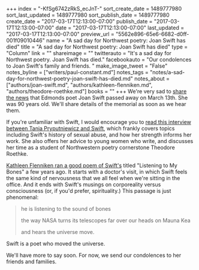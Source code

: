 +++
index = "-KfSg6742zRkS_ecJnT-"
sort_create_date = 1489777980
sort_last_updated = 1489777980
sort_publish_date = 1489777980
create_date = "2017-03-17T12:13:00-07:00"
publish_date = "2017-03-17T12:13:00-07:00"
date = "2017-03-17T12:13:00-07:00"
last_updated = "2017-03-17T12:13:00-07:00"
preview_url = "5562e896-65e6-6682-d0ff-001f09010446"
name = "A sad day for Northwest poetry: Joan Swift has died"
title = "A sad day for Northwest poetry: Joan Swift has died"
type = "Column"
link = ""
shareimage = ""
twitterauto = "It's a sad day for Northwest poetry. Joan Swift has died."
facebookauto = "Our condolences to Joan Swift's family and friends. "
make_image_tweet = "False"
notes_byline = ["writers/paul-constant.md"]
notes_tags = "notes/a-sad-day-for-northwest-poetry-joan-swift-has-died.md"
notes_about = ["authors/joan-swift.md", "authors/kathleen-flenniken.md", "authors/theodore-roethke.md"]
books = ""
+++
We're very sad to [share the news](https://www.facebook.com/esther.altshulhelfgott/posts/10155988212118378?notif_t=comment_mention&notif_id=1489737651586140) that Edmonds poet Joan Swift passed away on March 13th. She was 90 years old. We'll share details of the memorial as soon as we hear them.

If you're unfamiliar with Swift, I would encourage you to [read this interview between Tania Pryputniewicz and Swift](http://www.shewrites.com/profiles/blogs/the-poetry-of-joan-swift-snow), which frankly covers topics including Swift's history of sexual abuse, and how her strength informs her work. She also offers her advice to young women who write, and discusses her time as a student of Northwestern poetry cornerstone Theodore Roethke. 

[Kathleen Flenniken ran a good poem of Swift's](http://kathleenflenniken.com/blog/?p=1760) titled "Listening to My Bones" a few years ago. It starts with a doctor's visit, in which Swift feels the same kind of nervousness that we all feel when we're sitting in the office. And it ends with Swift's musings on corporeality versus consciousness (or, if you'd prefer, spirituality.) This passage is just phenomenal:

<blockquote><p class="noindent">he is listening to the sound of bones</p>
<p class="noindent">the way NASA turns its telescopes far over our heads on Mauna Kea</p>
<p class="noindent">and hears the universe move.</p></blockquote>

Swift is a poet who moved the universe.

We'll have more to say soon. For now, we send our condolences to her friends and families.